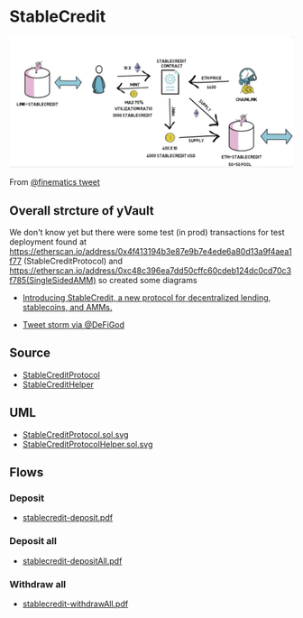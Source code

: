 # StableCredit

![](./diagram.png)

From [@finematics tweet](https://twitter.com/finematics/status/1305188626008100865)

## Overall strcture of yVault

We don't know yet but there were some test (in prod) transactions for test deployment found at https://etherscan.io/address/0x4f413194b3e87e9b7e4ede6a80d13a9f4aea1f77 (StableCreditProtocol) and https://etherscan.io/address/0xc48c396ea7dd50cffc60cdeb124dc0cd70c3f785(SingleSidedAMM) so created some diagrams

- [Introducing StableCredit, a new protocol for decentralized lending, stablecoins, and AMMs.](https://medium.com/iearn/introducing-stablecredit-a-new-protocol-for-decentralized-lending-stablecoins-and-amms-7252a43ee56)

- [Tweet storm via @DeFiGod](https://twitter.com/DeFiGod1/status/1304070343204712452)

## Source

- [StableCreditProtocol](https://etherscan.io/address/0x15fe17da18288d1799643be1bb07fb939626f5f9#code)
- [StableCreditHelper](https://etherscan.io/address/0xe0ca06c6972d8c71b70475faa9d7b3f3a505ec69#code)

## UML

- [StableCreditProtocol.sol.svg](StableCreditProtocol.sol.svg)
- [StableCreditProtocolHelper.sol.svg](StableCreditProtocolHelper.sol.svg)

## Flows

### Deposit

- [stablecredit-deposit.pdf](./stablecredit-deposit.pdf)


### Deposit all

- [stablecredit-depositAll.pdf](./stablecredit-depositAll.pdf)

### Withdraw all

- [stablecredit-withdrawAll.pdf](./stablecredit-withdrawAll.pdf)
